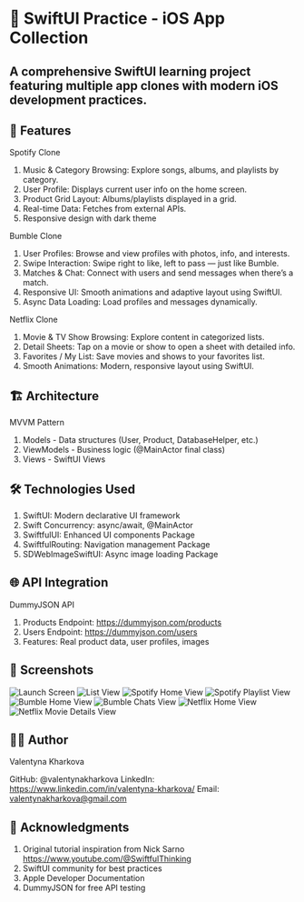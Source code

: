 # 📱 SwiftUI Practice - iOS App Collection

## A comprehensive SwiftUI learning project featuring multiple app clones with modern iOS development practices.

## 🌟 Features

Spotify Clone

1. Music & Category Browsing: Explore songs, albums, and playlists by category.
2. User Profile: Displays current user info on the home screen.
3. Product Grid Layout: Albums/playlists displayed in a grid.
4. Real-time Data: Fetches from external APIs.
5. Responsive design with dark theme

Bumble Clone 

1. User Profiles: Browse and view profiles with photos, info, and interests.
2. Swipe Interaction: Swipe right to like, left to pass — just like Bumble.
3. Matches & Chat: Connect with users and send messages when there’s a match.
4. Responsive UI: Smooth animations and adaptive layout using SwiftUI.
5. Async Data Loading: Load profiles and messages dynamically.

Netflix Clone

1. Movie & TV Show Browsing: Explore content in categorized lists.
2. Detail Sheets: Tap on a movie or show to open a sheet with detailed info.
3. Favorites / My List: Save movies and shows to your favorites list.
4. Smooth Animations: Modern, responsive layout using SwiftUI.

## 🏗️ Architecture

MVVM Pattern

1. Models - Data structures (User, Product, DatabaseHelper, etc.)
2. ViewModels - Business logic (@MainActor final class)  
3. Views - SwiftUI Views

## 🛠️ Technologies Used

1. SwiftUI: Modern declarative UI framework
2. Swift Concurrency: async/await, @MainActor
3. SwiftfulUI: Enhanced UI components Package
4. SwiftfulRouting: Navigation management Package
5. SDWebImageSwiftUI: Async image loading Package

##  🌐 API Integration

DummyJSON API

1. Products Endpoint: https://dummyjson.com/products
2. Users Endpoint: https://dummyjson.com/users
3. Features: Real product data, user profiles, images

## 📸 Screenshots

![Launch Screen](README-Assets/launch-screen.png)
![List View](README-Assets/list-view.png)
![Spotify Home View](README-Assets/spotify-home-view.png)
![Spotify Playlist View](README-Assets/spotify-playlist-view.png)
![Bumble Home View](README-Assets/bumble-home-view.png)
![Bumble Chats View](README-Assets/bumble-chats-view.png)
![Netflix Home View](README-Assets/netflix-home-view.png)
![Netflix Movie Details View](README-Assets/netflix-movie-details-view.png)


## 👨‍💻 Author
Valentyna Kharkova

GitHub: @valentynakharkova
LinkedIn: https://www.linkedin.com/in/valentyna-kharkova/
Email: valentynakharkova@gmail.com

## 🙏 Acknowledgments

1. Original tutorial inspiration from Nick Sarno https://www.youtube.com/@SwiftfulThinking
2. SwiftUI community for best practices
3. Apple Developer Documentation
4. DummyJSON for free API testing
